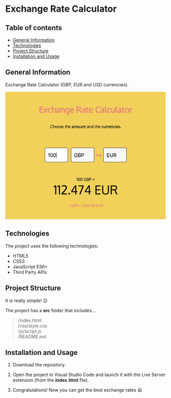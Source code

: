 # Exchange Rate Calculator
 
## Table of contents
* [General Information](#general-information)
* [Technologies](#technologies)
* [Project Structure](#project-structure)
* [Installation and Usage](#installation-and-usage)

## General Information
Exchange Rate Calculator (GBP, EUR and USD currencies).
	
![Exchange rate calculator](https://github.com/ivantecles/ExchangeRateCalculator/blob/master/img/ExchangeRateCalculator.png?raw=true)

## Technologies
The project uses the following technologies:
* HTML5
* CSS3
* JavaScript ES6+
* Third Party APIs

## Project Structure
It is really simple! :wink:

The project has a **src** folder that includes...

> /index.html\
> /css/style.css\
> /js/script.js\
> /README.md

## Installation and Usage
1) Download the repository.

2) Open the project in Visual Studio Code and launch it with the Live Server extension (from the **index.html** file).

3) Congratulations! Now you can get the best exchange rates :smiley:
